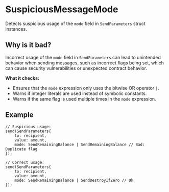 # SuspiciousMessageMode
Detects suspicious usage of the `mode` field in `SendParameters` struct instances.

## Why is it bad?
Incorrect usage of the `mode` field in `SendParameters` can lead to unintended behavior when sending messages,
such as incorrect flags being set, which can cause security vulnerabilities or unexpected contract behavior.

**What it checks:**
- Ensures that the `mode` expression only uses the bitwise OR operator `|`.
- Warns if integer literals are used instead of symbolic constants.
- Warns if the same flag is used multiple times in the `mode` expression.

## Example

```tact
// Suspicious usage:
send(SendParameters{
    to: recipient,
    value: amount,
    mode: SendRemainingBalance | SendRemainingBalance // Bad: Duplicate flag
});

// Correct usage:
send(SendParameters{
    to: recipient,
    value: amount,
    mode: SendRemainingBalance | SendDestroyIfZero // Ok
});
```
